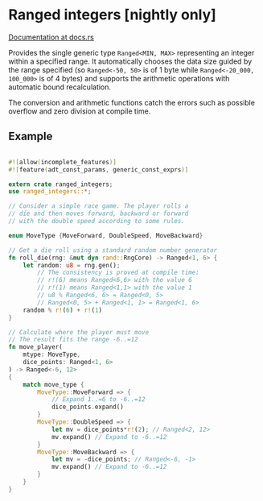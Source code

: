 # Ranged integers [nightly only]

[Documentation at docs.rs](https://docs.rs/ranged_integers)

Provides the single generic type `Ranged<MIN, MAX>` representing an integer
within a specified range. It automatically chooses the data size guided by
the range specified (so `Ranged<-50, 50>` is of 1 byte while
`Ranged<-20_000, 100_000>` is of 4 bytes) and supports the arithmetic operations
with automatic bound recalculation.

The conversion and arithmetic functions catch the errors such as possible overflow
and zero division at compile time.

## Example

```rust

#![allow(incomplete_features)]
#![feature(adt_const_params, generic_const_exprs)]

extern crate ranged_integers;
use ranged_integers::*;

// Consider a simple race game. The player rolls a
// die and then moves forward, backward or forward
// with the double speed according to some rules.

enum MoveType {MoveForward, DoubleSpeed, MoveBackward}

// Get a die roll using a standard random number generator
fn roll_die(rng: &mut dyn rand::RngCore) -> Ranged<1, 6> {
    let random: u8 = rng.gen();
        // The consistency is proved at compile time:
        // r!(6) means Ranged<6,6> with the value 6
        // r!(1) means Ranged<1,1> with the value 1
        // u8 % Ranged<6, 6> = Ranged<0, 5>
        // Ranged<0, 5> + Ranged<1, 1> = Ranged<1, 6>
    random % r!(6) + r!(1)
}

// Calculate where the player must move
// The result fits the range -6..=12
fn move_player(
    mtype: MoveType, 
    dice_points: Ranged<1, 6>
) -> Ranged<-6, 12>
{
    match move_type {
        MoveType::MoveForward => {
            // Expand 1..=6 to -6..=12
            dice_points.expand()
        }
        MoveType::DoubleSpeed => {
            let mv = dice_points*r!(2); // Ranged<2, 12>
            mv.expand() // Expand to -6..=12
        }
        MoveType::MoveBackward => {
            let mv = -dice_points; // Ranged<-6, -1>
            mv.expand() // Expand to -6..=12
        }
    }
}
```
